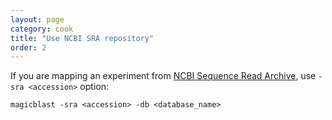 ```yaml
---
layout: page
category: cook
title: "Use NCBI SRA repository"
order: 2
---
```


If you are mapping an experiment from [NCBI Sequence Read Archive](https://www.ncbi.nlm.nih.gov/sra), use ```-sra <accession>``` option:

```
magicblast -sra <accession> -db <database_name>
```

